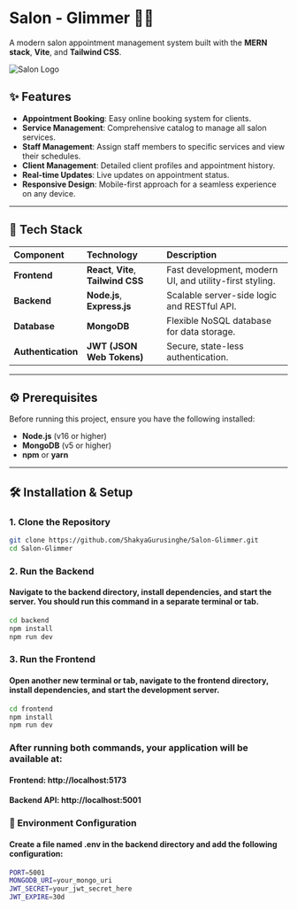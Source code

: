 # Salon - Glimmer 💇‍♀️

A modern salon appointment management system built with the **MERN stack**, **Vite**, and **Tailwind CSS**.

![Salon Logo](https://www.google.com/url?sa=i&url=https%3A%2F%2Far.pinterest.com%2Fpin%2Fbeauty-salon-logo-vector-design-images-beauty-logo-beauty-creative-beauty-png-image-for-free-download--681450987386364213%2F&psig=AOvVaw23pKpSSyRKkQd7ldia5cgS&ust=1761208816460000&source=images&cd=vfe&opi=89978449&ved=0CBUQjRxqFwoTCODmsKC0t5ADFQAAAAAdAAAAABAL)

## ✨ Features

* **Appointment Booking**: Easy online booking system for clients.
* **Service Management**: Comprehensive catalog to manage all salon services.
* **Staff Management**: Assign staff members to specific services and view their schedules.
* **Client Management**: Detailed client profiles and appointment history.
* **Real-time Updates**: Live updates on appointment status.
* **Responsive Design**: Mobile-first approach for a seamless experience on any device.

---

## 🚀 Tech Stack

| Component | Technology | Description |
| :--- | :--- | :--- |
| **Frontend** | **React**, **Vite**, **Tailwind CSS** | Fast development, modern UI, and utility-first styling. |
| **Backend** | **Node.js**, **Express.js** | Scalable server-side logic and RESTful API. |
| **Database** | **MongoDB** | Flexible NoSQL database for data storage. |
| **Authentication** | **JWT (JSON Web Tokens)** | Secure, state-less authentication. |

---

## ⚙️ Prerequisites

Before running this project, ensure you have the following installed:

* **Node.js** (v16 or higher)
* **MongoDB** (v5 or higher)
* **npm** or **yarn**

---


## 🛠️ Installation & Setup

### 1. Clone the Repository

```sh
git clone https://github.com/ShakyaGurusinghe/Salon-Glimmer.git
cd Salon-Glimmer 
```


### 2. Run the Backend
#### Navigate to the backend directory, install dependencies, and start the server. You should run this command in a separate terminal or tab.

```sh
cd backend
npm install
npm run dev
```

### 3. Run the Frontend
#### Open another new terminal or tab, navigate to the frontend directory, install dependencies, and start the development server.

```sh
cd frontend
npm install
npm run dev
```

### After running both commands, your application will be available at:

#### Frontend: http://localhost:5173

#### Backend API: http://localhost:5001

### 📄 Environment Configuration
#### Create a file named .env in the backend directory and add the following configuration:

```sh
PORT=5001
MONGODB_URI=your_mongo_uri
JWT_SECRET=your_jwt_secret_here
JWT_EXPIRE=30d
```